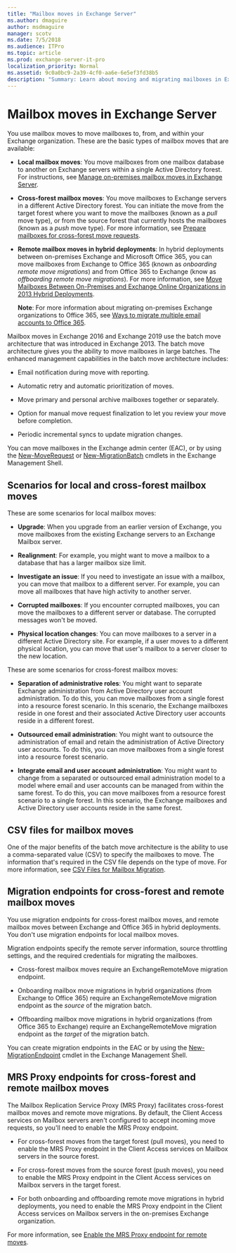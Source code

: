 ```yaml
---
title: "Mailbox moves in Exchange Server"
ms.author: dmaguire
author: msdmaguire
manager: scotv
ms.date: 7/5/2018
ms.audience: ITPro
ms.topic: article
ms.prod: exchange-server-it-pro
localization_priority: Normal
ms.assetid: 9c0a0bc9-2a39-4cf0-aa6e-6e5ef3fd38b5
description: "Summary: Learn about moving and migrating mailboxes in Exchange Server 2016 and 2019, and the enhanced capabilities in the batch move architecture."
---
```


# Mailbox moves in Exchange Server

You use mailbox moves to move mailboxes to, from, and within your Exchange organization. These are the basic types of mailbox moves that are available:
  
- **Local mailbox moves**: You move mailboxes from one mailbox database to another on Exchange servers within a single Active Directory forest. For instructions, see [Manage on-premises mailbox moves in Exchange Server](../architecture/mailbox-servers/manage-mailbox-moves.md).
    
- **Cross-forest mailbox moves**: You move mailboxes to Exchange servers in a different Active Directory forest. You can initiate the move from the target forest where you want to move the mailboxes (known as a *pull* move type), or from the source forest that currently hosts the mailboxes (known as a *push* move type). For more information, see [Prepare mailboxes for cross-forest move requests](../architecture/mailbox-servers/prep-mailboxes-for-cross-forest-moves.md).
    
- **Remote mailbox moves in hybrid deployments**: In hybrid deployments between on-premises Exchange and Microsoft Office 365, you can move mailboxes from Exchange to Office 365 (known as *onboarding remote move migrations*) and from Office 365 to Exchange (know as *offboarding remote move migrations*). For more information, see [Move Mailboxes Between On-Premises and Exchange Online Organizations in 2013 Hybrid Deployments](http://technet.microsoft.com/library/d6289f7b-f67e-48db-9570-9fd3c9547548.aspx).
    
    **Note**: For more information about migrating on-premises Exchange organizations to Office 365, see [Ways to migrate multiple email accounts to Office 365](https://go.microsoft.com/fwlink/p/?LinkID=524030).
    
Mailbox moves in Exchange 2016 and Exchange 2019 use the batch move architecture that was introduced in Exchange 2013. The batch move architecture gives you the ability to move mailboxes in large batches. The enhanced management capabilities in the batch move architecture includes:
  
- Email notification during move with reporting.
    
- Automatic retry and automatic prioritization of moves.
    
- Move primary and personal archive mailboxes together or separately.
    
- Option for manual move request finalization to let you review your move before completion.
    
- Periodic incremental syncs to update migration changes.
    
You can move mailboxes in the Exchange admin center (EAC), or by using the [New-MoveRequest](http://technet.microsoft.com/library/c28ca2ce-963f-4676-81c3-cef3c290ee7b.aspx) or [New-MigrationBatch](http://technet.microsoft.com/library/4f797f11-e4ef-48f9-83ab-dda8a3f61e2b.aspx) cmdlets in the Exchange Management Shell.
  
## Scenarios for local and cross-forest mailbox moves

These are some scenarios for local mailbox moves:
  
- **Upgrade**: When you upgrade from an earlier version of Exchange, you move mailboxes from the existing Exchange servers to an Exchange Mailbox server.
    
- **Realignment**: For example, you might want to move a mailbox to a database that has a larger mailbox size limit.
    
- **Investigate an issue**: If you need to investigate an issue with a mailbox, you can move that mailbox to a different server. For example, you can move all mailboxes that have high activity to another server.
    
- **Corrupted mailboxes**: If you encounter corrupted mailboxes, you can move the mailboxes to a different server or database. The corrupted messages won't be moved.
    
- **Physical location changes**: You can move mailboxes to a server in a different Active Directory site. For example, if a user moves to a different physical location, you can move that user's mailbox to a server closer to the new location.
    
These are some scenarios for cross-forest mailbox moves:
  
- **Separation of administrative roles**: You might want to separate Exchange administration from Active Directory user account administration. To do this, you can move mailboxes from a single forest into a resource forest scenario. In this scenario, the Exchange mailboxes reside in one forest and their associated Active Directory user accounts reside in a different forest.
    
- **Outsourced email administration**: You might want to outsource the administration of email and retain the administration of Active Directory user accounts. To do this, you can move mailboxes from a single forest into a resource forest scenario.
    
- **Integrate email and user account administration**: You might want to change from a separated or outsourced email administration model to a model where email and user accounts can be managed from within the same forest. To do this, you can move mailboxes from a resource forest scenario to a single forest. In this scenario, the Exchange mailboxes and Active Directory user accounts reside in the same forest.
    
## CSV files for mailbox moves

One of the major benefits of the batch move architecture is the ability to use a comma-separated value (CSV) to specify the mailboxes to move. The information that's required in the CSV file depends on the type of move. For more information, see [CSV Files for Mailbox Migration](http://technet.microsoft.com/library/e67b3455-3946-4335-b80c-97823c76ac54.aspx).
  
## Migration endpoints for cross-forest and remote mailbox moves

You use migration endpoints for cross-forest mailbox moves, and remote mailbox moves between Exchange and Office 365 in hybrid deployments. You don't use migration endpoints for local mailbox moves.
  
Migration endpoints specify the remote server information, source throttling settings, and the required credentials for migrating the mailboxes.
  
- Cross-forest mailbox moves require an ExchangeRemoteMove migration endpoint.
    
- Onboarding mailbox move migrations in hybrid organizations (from Exchange to Office 365) require an ExchangeRemoteMove migration endpoint as the *source* of the migration batch.
    
- Offboarding mailbox move migrations in hybrid organizations (from Office 365 to Exchange) require an ExchangeRemoteMove migration endpoint as the *target* of the migration batch.
    
You can create migration endpoints in the EAC or by using the [New-MigrationEndpoint](http://technet.microsoft.com/library/0383b4ea-10df-4e1d-9470-2eeb9fd1ea68.aspx) cmdlet in the Exchange Management Shell.
  
## MRS Proxy endpoints for cross-forest and remote mailbox moves

The Mailbox Replication Service Proxy (MRS Proxy) facilitates cross-forest mailbox moves and remote move migrations. By default, the Client Access services on Mailbox servers aren't configured to accept incoming move requests, so you'll need to enable the MRS Proxy endpoint.
  
-  For cross-forest moves from the target forest (pull moves), you need to enable the MRS Proxy endpoint in the Client Access services on Mailbox servers in the source forest.
    
- For cross-forest moves from the source forest (push moves), you need to enable the MRS Proxy endpoint in the Client Access services on Mailbox servers in the target forest.
    
- For both onboarding and offboarding remote move migrations in hybrid deployments, you need to enable the MRS Proxy endpoint in the Client Access services on Mailbox servers in the on-premises Exchange organization.
    
For more information, see [Enable the MRS Proxy endpoint for remote moves](../architecture/mailbox-servers/mrs-proxy-endpoint.md).
  

